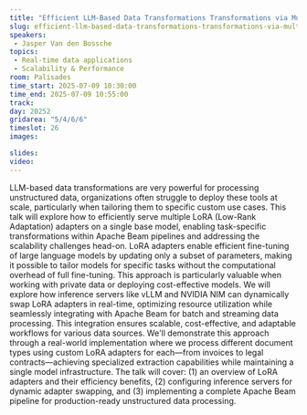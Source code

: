 ```yaml
---
title: "Efficient LLM-Based Data Transformations Transformations via Multiple LoRA Adapters"
slug: efficient-llm-based-data-transformations-transformations-via-multiple-lora-adapters
speakers:
 - Jasper Van den Bossche
topics:
 - Real-time data applications
 - Scalability & Performance
room: Palisades
time_start: 2025-07-09 10:30:00
time_end: 2025-07-09 10:55:00
track: 
day: 20252
gridarea: "5/4/6/6"
timeslot: 26
images: 

slides:
video:
---
```


LLM-based data transformations are very powerful for processing unstructured data, organizations often struggle to deploy these tools at scale, particularly when tailoring them to specific custom use cases. This talk will explore how to efficiently serve multiple LoRA (Low-Rank Adaptation) adapters on a single base model, enabling task-specific transformations within Apache Beam pipelines and addressing the scalability challenges head-on.
LoRA adapters enable efficient fine-tuning of large language models by updating only a subset of parameters, making it possible to tailor models for specific tasks without the computational overhead of full fine-tuning. This approach is particularly valuable when working with private data or deploying cost-effective models.
We will explore how inference servers like vLLM and NVIDIA NIM can dynamically swap LoRA adapters in real-time, optimizing resource utilization while seamlessly integrating with Apache Beam for batch and streaming data processing. This integration ensures scalable, cost-effective, and adaptable workflows for various data sources.
We'll demonstrate this approach through a real-world implementation where we process different document types using custom LoRA adapters for each—from invoices to legal contracts—achieving specialized extraction capabilities while maintaining a single model infrastructure.
The talk will cover: (1) an overview of LoRA adapters and their efficiency benefits, (2) configuring inference servers for dynamic adapter swapping, and (3) implementing a complete Apache Beam pipeline for production-ready unstructured data processing.